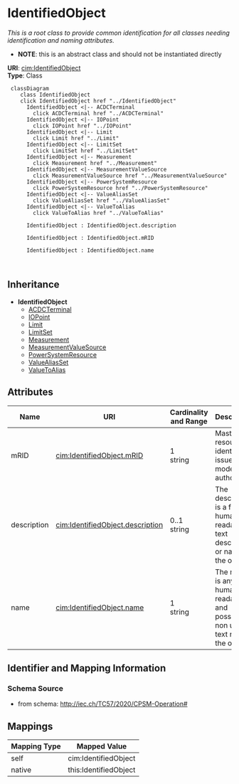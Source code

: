# IdentifiedObject


_This is a root class to provide common identification for all classes needing identification and naming attributes._




* __NOTE__: this is an abstract class and should not be instantiated directly


**URI**: [cim:IdentifiedObject](http://iec.ch/TC57/CIM100#IdentifiedObject)<br />
**Type**: Class




```mermaid
 classDiagram
    class IdentifiedObject
    click IdentifiedObject href "../IdentifiedObject"
      IdentifiedObject <|-- ACDCTerminal
        click ACDCTerminal href "../ACDCTerminal"
      IdentifiedObject <|-- IOPoint
        click IOPoint href "../IOPoint"
      IdentifiedObject <|-- Limit
        click Limit href "../Limit"
      IdentifiedObject <|-- LimitSet
        click LimitSet href "../LimitSet"
      IdentifiedObject <|-- Measurement
        click Measurement href "../Measurement"
      IdentifiedObject <|-- MeasurementValueSource
        click MeasurementValueSource href "../MeasurementValueSource"
      IdentifiedObject <|-- PowerSystemResource
        click PowerSystemResource href "../PowerSystemResource"
      IdentifiedObject <|-- ValueAliasSet
        click ValueAliasSet href "../ValueAliasSet"
      IdentifiedObject <|-- ValueToAlias
        click ValueToAlias href "../ValueToAlias"
      
      IdentifiedObject : IdentifiedObject.description
        
      IdentifiedObject : IdentifiedObject.mRID
        
      IdentifiedObject : IdentifiedObject.name
        
      
```





## Inheritance
* **IdentifiedObject**
    * [ACDCTerminal](ACDCTerminal.md)
    * [IOPoint](IOPoint.md)
    * [Limit](Limit.md)
    * [LimitSet](LimitSet.md)
    * [Measurement](Measurement.md)
    * [MeasurementValueSource](MeasurementValueSource.md)
    * [PowerSystemResource](PowerSystemResource.md)
    * [ValueAliasSet](ValueAliasSet.md)
    * [ValueToAlias](ValueToAlias.md)



## Attributes


| Name | URI | Cardinality and Range | Description | Inheritance |
| ---  | --- | --- | --- | --- |
| mRID | [cim:IdentifiedObject.mRID](http://iec.ch/TC57/CIM100#IdentifiedObject.mRID) | 1 <br />  string  | Master resource identifier issued by a model authority | direct |
| description | [cim:IdentifiedObject.description](http://iec.ch/TC57/CIM100#IdentifiedObject.description) | 0..1 <br />  string  | The description is a free human readable text describing or naming the object | direct |
| name | [cim:IdentifiedObject.name](http://iec.ch/TC57/CIM100#IdentifiedObject.name) | 1 <br />  string  | The name is any free human readable and possibly non unique text naming the o... | direct |









## Identifier and Mapping Information







### Schema Source


* from schema: http://iec.ch/TC57/2020/CPSM-Operation#





## Mappings

| Mapping Type | Mapped Value |
| ---  | ---  |
| self | cim:IdentifiedObject |
| native | this:IdentifiedObject |




